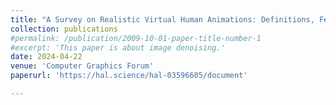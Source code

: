 ```yaml
---
title: "A Survey on Realistic Virtual Human Animations: Definitions, Features and Evaluations"
collection: publications
#permalink: /publication/2009-10-01-paper-title-number-1
#excerpt: 'This paper is about image denoising.'
date: 2024-04-22
venue: 'Computer Graphics Forum'
paperurl: 'https://hal.science/hal-03596605/document'

---
```



